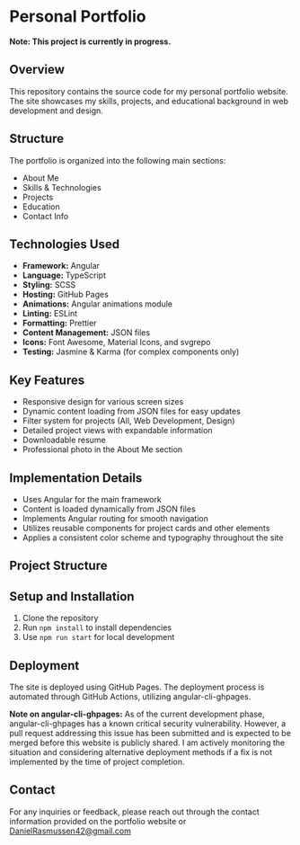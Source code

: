 # Personal Portfolio

**Note: This project is currently in progress.**

## Overview

This repository contains the source code for my personal portfolio website. The site showcases my skills, projects, and
educational background in web development and design.

## Structure

The portfolio is organized into the following main sections:

- About Me
- Skills & Technologies
- Projects
- Education
- Contact Info

## Technologies Used

- **Framework:** Angular
- **Language:** TypeScript
- **Styling:** SCSS
- **Hosting:** GitHub Pages
- **Animations:** Angular animations module
- **Linting:** ESLint
- **Formatting:** Prettier
- **Content Management:** JSON files
- **Icons:** Font Awesome, Material Icons, and svgrepo
- **Testing:** Jasmine & Karma (for complex components only)

## Key Features

- Responsive design for various screen sizes
- Dynamic content loading from JSON files for easy updates
- Filter system for projects (All, Web Development, Design)
- Detailed project views with expandable information
- Downloadable resume
- Professional photo in the About Me section

## Implementation Details

- Uses Angular for the main framework
- Content is loaded dynamically from JSON files
- Implements Angular routing for smooth navigation
- Utilizes reusable components for project cards and other elements
- Applies a consistent color scheme and typography throughout the site

## Project Structure

## Setup and Installation

1. Clone the repository
2. Run `npm install` to install dependencies
3. Use `npm run start` for local development

## Deployment

The site is deployed using GitHub Pages. The deployment process is automated through GitHub Actions, utilizing
angular-cli-ghpages.

**Note on angular-cli-ghpages:** As of the current development phase, angular-cli-ghpages has a known critical security
vulnerability. However, a pull request addressing this issue has been submitted and is expected to be merged before this
website is publicly shared. I am actively monitoring the situation and considering alternative deployment methods if a
fix is not implemented by the time of project completion.

## Contact

For any inquiries or feedback, please reach out through the contact information provided on the portfolio website or
DanielRasmussen42@gmail.com
